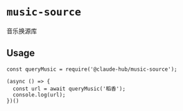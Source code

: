 # `music-source`

音乐换源库

## Usage

```
const queryMusic = require('@claude-hub/music-source');

(async () => {
  const url = await queryMusic('稻香');
  console.log(url);
})()

```
